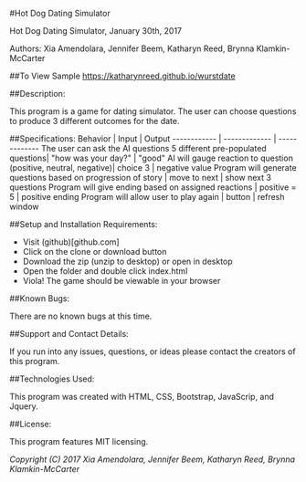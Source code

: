 #Hot Dog Dating Simulator

Hot Dog Dating Simulator, January 30th, 2017

Authors: Xia Amendolara, Jennifer Beem, Katharyn Reed, Brynna Klamkin-McCarter

##To View Sample
https://katharynreed.github.io/wurstdate

##Description:

This program is a game for dating simulator. The user can choose questions to produce 3 different outcomes for the date.


##Specifications:
Behavior | Input | Output
------------ | ------------- | -------------
The user can ask the AI questions 5 different pre-populated questions| "how was your day?" | "good"
AI will gauge reaction to question (positive, neutral, negative)| choice 3 | negative value
Program will generate questions based on progression of story | move to next | show next 3 questions
Program will give ending based on assigned reactions | positive = 5 | positive ending
Program will allow user to play again | button | refresh window


##Setup and Installation Requirements:

* Visit (github)[github.com]
* Click on the clone or download button
* Download the zip (unzip to desktop) or open in desktop
* Open the folder and double click index.html
* Viola! The game should be viewable in your browser

##Known Bugs:

There are no known bugs at this time.

##Support and Contact Details:

If you run into any issues, questions, or ideas please contact the creators of this program.

##Technologies Used:

This program was created with HTML, CSS, Bootstrap, JavaScrip, and Jquery.

##License:

This program features MIT licensing.

*Copyright (C) 2017 Xia Amendolara, Jennifer Beem, Katharyn Reed, Brynna Klamkin-McCarter*
